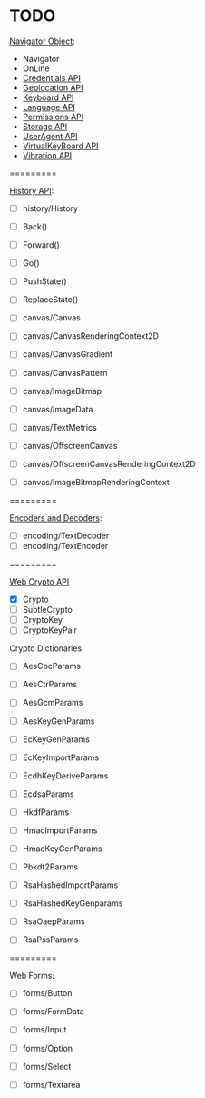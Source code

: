 
# TODO

[Navigator Object](https://html.spec.whatwg.org/multipage/system-state.html#the-navigator-object):

- Navigator
- OnLine
- [Credentials API](https://developer.mozilla.org/en-US/docs/Web/API/Navigator/credentials)
- [Geolocation API](https://developer.mozilla.org/en-US/docs/Web/API/Navigator/geolocation)
- [Keyboard API](https://developer.mozilla.org/en-US/docs/Web/API/Navigator/keyboard)
- [Language API](https://developer.mozilla.org/en-US/docs/Web/API/Navigator/language)
- [Permissions API](https://developer.mozilla.org/en-US/docs/Web/API/Navigator/permissions)
- [Storage API](https://developer.mozilla.org/en-US/docs/Web/API/Navigator/storage)
- [UserAgent API](https://developer.mozilla.org/en-US/docs/Web/API/Navigator/userAgent)
- [VirtualKeyBoard API](https://developer.mozilla.org/en-US/docs/Web/API/Navigator/virtualKeyboard)
- [Vibration API](https://developer.mozilla.org/en-US/docs/Web/API/Navigator/vibrate)

=========

[History API](https://html.spec.whatwg.org/multipage/nav-history-apis.html#the-history-interface):

- [ ] history/History
- [ ] Back()
- [ ] Forward()
- [ ] Go()
- [ ] PushState()
- [ ] ReplaceState()

- [ ] canvas/Canvas
- [ ] canvas/CanvasRenderingContext2D
- [ ] canvas/CanvasGradient
- [ ] canvas/CanvasPattern
- [ ] canvas/ImageBitmap
- [ ] canvas/ImageData
- [ ] canvas/TextMetrics
- [ ] canvas/OffscreenCanvas
- [ ] canvas/OffscreenCanvasRenderingContext2D
- [ ] canvas/ImageBitmapRenderingContext

=========

[Encoders and Decoders](https://encoding.spec.whatwg.org/#encoders-and-decoders):

- [ ] encoding/TextDecoder
- [ ] encoding/TextEncoder

=========

[Web Crypto API](https://developer.mozilla.org/en-US/docs/Web/API/Web_Crypto_API)

- [x] Crypto
- [ ] SubtleCrypto
- [ ] CryptoKey
- [ ] CryptoKeyPair

Crypto Dictionaries

- [ ] AesCbcParams
- [ ] AesCtrParams
- [ ] AesGcmParams
- [ ] AesKeyGenParams

- [ ] EcKeyGenParams
- [ ] EcKeyImportParams
- [ ] EcdhKeyDeriveParams
- [ ] EcdsaParams
- [ ] HkdfParams
- [ ] HmacImportParams
- [ ] HmacKeyGenParams
- [ ] Pbkdf2Params

- [ ] RsaHashedImportParams
- [ ] RsaHashedKeyGenparams
- [ ] RsaOaepParams
- [ ] RsaPssParams


=========

Web Forms:

- [ ] forms/Button
- [ ] forms/FormData
- [ ] forms/Input
- [ ] forms/Option
- [ ] forms/Select
- [ ] forms/Textarea

